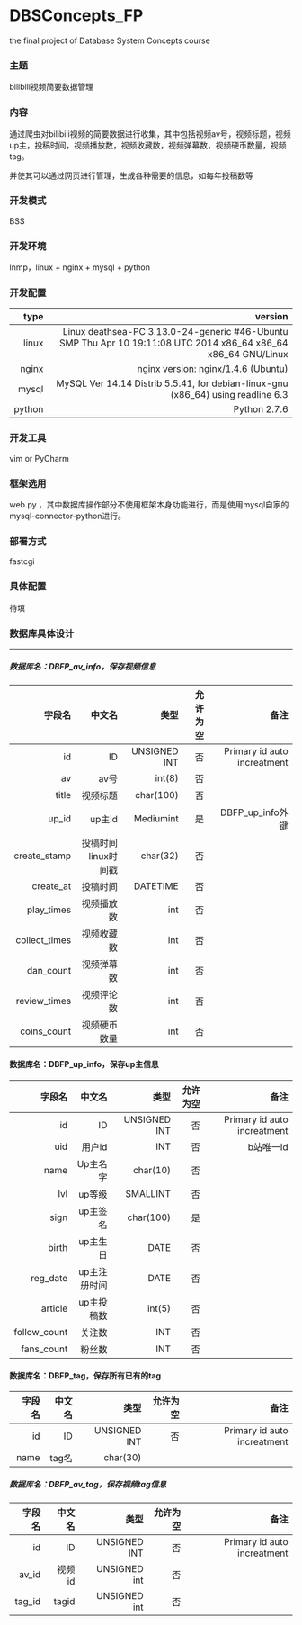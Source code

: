 # DBSConcepts_FP
the final project of Database System Concepts course
### 主题
bilibili视频简要数据管理

### 内容
通过爬虫对bilibili视频的简要数据进行收集，其中包括视频av号，视频标题，视频up主，投稿时间，视频播放数，视频收藏数，视频弹幕数，视频硬币数量，视频tag。

 并使其可以通过网页进行管理，生成各种需要的信息，如每年投稿数等
 ### 开发模式
 BSS
### 开发环境
lnmp，linux + nginx + mysql + python
### 开发配置
|type|version|
|---:|-------------------------------:|
|linux|Linux deathsea-PC 3.13.0-24-generic #46-Ubuntu SMP Thu Apr 10 19:11:08 UTC 2014 x86_64 x86_64 x86_64 GNU/Linux|
|nginx|nginx version: nginx/1.4.6 (Ubuntu)|
|mysql|MySQL Ver 14.14 Distrib 5.5.41, for debian-linux-gnu (x86_64) using readline 6.3 |
|python|Python 2.7.6|
### 开发工具
vim or PyCharm
### 框架选用
web.py ，其中数据库操作部分不使用框架本身功能进行，而是使用mysql自家的mysql-connector-python进行。
### 部署方式
fastcgi
### 具体配置
待填
### 数据库具体设计

____
##### 数据库名：DBFP_av_info，保存视频信息

|字段名|中文名|类型|允许为空|备注|
|--------:|----------:|-----:|------------:|------:|
|id|ID|UNSIGNED INT|否|Primary id auto increatment|
|av|av号|int(8)|否
|title|视频标题|char(100)|否
|up_id|up主id|Mediumint|是|DBFP_up_info外键
|create_stamp|投稿时间linux时间戳|char(32)|否||
|create_at|投稿时间|DATETIME|否||
|play_times|视频播放数|int|否||
|collect_times|视频收藏数|int|否||
|dan_count|视频弹幕数|int|否||
|review_times|视频评论数|int|否||
|coins_count|视频硬币数量|int|否||



#### 数据库名：DBFP_up_info，保存up主信息

|字段名|中文名|类型|允许为空|备注|
|--------:|----------:|-----:|------------:|------:|
|id|ID|UNSIGNED INT|否|Primary id  auto increatment
|uid|用户id|INT|否|b站唯一id
|name|Up主名字|char(10)|否||
|lvl|up等级|SMALLINT|否||
|sign|up主签名|char(100)|是||
|birth|up主生日|DATE|否||
|reg_date|up主注册时间|DATE|否||
|article|up主投稿数|int(5)|否||
|follow_count|关注数|INT|否||
|fans_count|粉丝数|INT|否||


#### 数据库名：DBFP_tag，保存所有已有的tag

|字段名|中文名|类型|允许为空|备注|
|--------:|----------:|-----:|------------:|------:|
|id|ID|UNSIGNED INT|否|Primary id auto increatment
|name|tag名|char(30)

##### 数据库名：DBFP_av_tag，保存视频tag信息

|字段名|中文名|类型|允许为空|备注|
|--------:|----------:|-----:|------------:|------:|
|id|ID|UNSIGNED INT|否|Primary id auto increatment|
|av_id|视频id|UNSIGNED int|否||
|tag_id|tagid|UNSIGNED int|否||